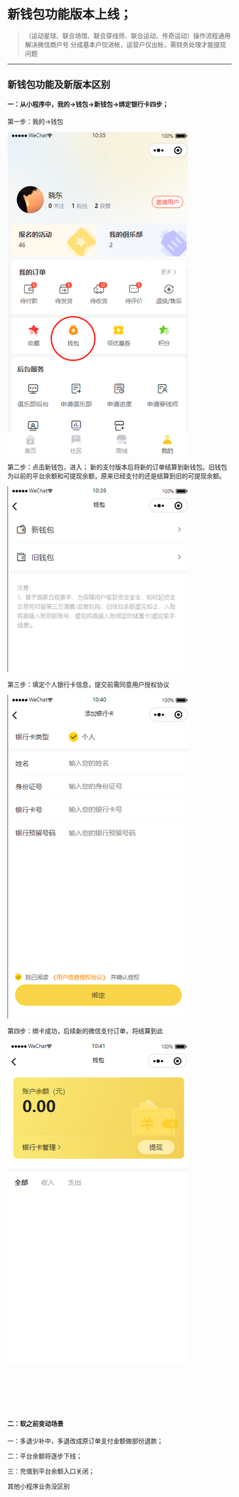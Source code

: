 # 新钱包功能版本上线；

> （运动星球、联合场馆、联合穿线师、联合运动、传奇运动）操作流程通用
> 解决微信商户号 分成基本户仅进帐，运营户仅出帐，需财务处理才能提现问题
---
## 新钱包功能及新版本区别

#### 一：从小程序中，我的->钱包->新钱包->绑定银行卡四步；

第一步：我的->钱包

![新钱包功能](images/club/money1.png)

第二步：点击新钱包，进入； 新的支付版本后将新的订单结算到新钱包。旧钱包为以前的平台余额和可提现余额，原来已经支付的还是结算到旧的可提现余额。

![新钱包功能](images/club/money2.png)

第三步：填定个人银行卡信息，提交前需同意用户授权协议

![新钱包功能](images/club/money3.png)

第四步：绑卡成功，后续新的微信支付订单，将结算到此

![新钱包功能](images/club/money4.png)

<br><br><br><br><br>

#### 二：软之前变动场景

一：多退少补中，多退改成原订单支付金额做部份退款；<br>

二：平台余额将逐步下线；<br>

三：充值到平台余额入口关闭；<br>

其他小程序业务没区别

<br><br><br><br><br>

